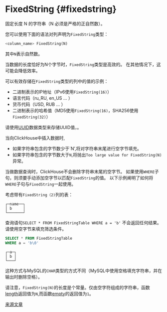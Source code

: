# FixedString {#fixedstring}

固定长度 N 的字符串（N 必须是严格的正自然数）。

您可以使用下面的语法对列声明为`FixedString`类型：

``` sql
<column_name> FixedString(N)
```

其中`N`表示自然数。

当数据的长度恰好为N个字节时，`FixedString`类型是高效的。 在其他情况下，这可能会降低效率。

可以有效存储在`FixedString`类型的列中的值的示例：

-   二进制表示的IP地址（IPv6使用`FixedString(16)`）
-   语言代码（ru\_RU, en\_US … ）
-   货币代码（USD, RUB … ）
-   二进制表示的哈希值（MD5使用`FixedString(16)`，SHA256使用`FixedString(32)`）

请使用[UUID](uuid.md)数据类型来存储UUID值，。

当向ClickHouse中插入数据时,

-   如果字符串包含的字节数少于\`N’,将对字符串末尾进行空字节填充。
-   如果字符串包含的字节数大于`N`,将抛出`Too large value for FixedString(N)`异常。

当做数据查询时，ClickHouse不会删除字符串末尾的空字节。 如果使用`WHERE`子句，则须要手动添加空字节以匹配`FixedString`的值。 以下示例阐明了如何将`WHERE`子句与`FixedString`一起使用。

考虑带有`FixedString（2)`列的表：

``` text
┌─name──┐
│ b     │
└───────┘
```

查询语句`SELECT * FROM FixedStringTable WHERE a = 'b'` 不会返回任何结果。请使用空字节来填充筛选条件。

``` sql
SELECT * FROM FixedStringTable
WHERE a = 'b\0'
```

``` text
┌─a─┐
│ b │
└───┘
```

这种方式与MySQL的`CHAR`类型的方式不同（MySQL中使用空格填充字符串，并在输出时删除空格）。

请注意，`FixedString(N)`的长度是个常量。仅由空字符组成的字符串，函数[length](../query_language/functions/array_functions.md#array_functions-length)返回值为`N`,而函数[empty](../query_language/functions/string_functions.md#string_functions-empty)的返回值为`1`。

[来源文章](https://clickhouse.tech/docs/en/data_types/fixedstring/) <!--hide-->
